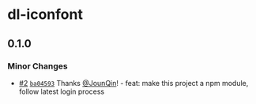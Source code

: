 # dl-iconfont

## 0.1.0

### Minor Changes

- [#2](https://github.com/rx-ts/dl-iconfont/pull/2) [`ba04593`](https://github.com/rx-ts/dl-iconfont/commit/ba0459398688e1a35f81bcec48e183ca6669dc8e) Thanks [@JounQin](https://github.com/JounQin)! - feat: make this project a npm module, follow latest login process
